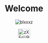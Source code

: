 <h1 align="center">Welcome</h1>

<p align="center"> <img src="https://komarev.com/ghpvc/?username=blxxxz&label=Profile%20Views&color=f2f2f2&style=flat" alt="blxxxz" /> </p>

<p align="center">
<a href="https://discord.gg/zXFsU935HD" target="blank"><img align="center" src="https://cdn.jsdelivr.net/npm/simple-icons@v3/icons/discord.svg" alt="zXFsU935HD" height="30" width="40" /></a>
</p>
